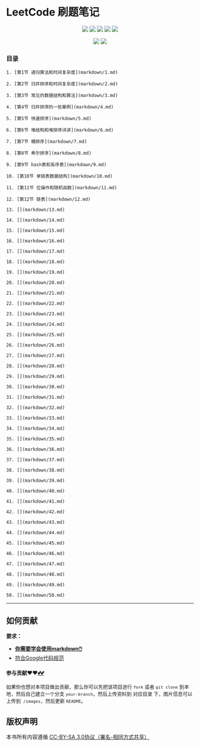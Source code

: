 # LeetCode 刷题笔记



<p align='center'>
<a href="https://www.linkedin.cn/injobs/in/xiongxinwei-xiong-7606a0227" target="_blank"><img src="https://img.shields.io/badge/linkedin-xiongxinwei-yellowgreen?logo=linkedin"></a>
<a href="https://twitter.com/xxw3293172751" target="_blank"><img src="https://img.shields.io/badge/twitter-%40xxw3293172751-informational?logo=twitter"></a>
<a href="https://www.zhihu.com/people/3293172751" target="_blank"><img src="https://img.shields.io/badge/%E7%9F%A5%E4%B9%8E-%E9%93%BE%E5%AD%A6%E8%80%85%E7%A4%BE%E5%8C%BA-blue?logo=zhihu"></a>
<a href="https://s2.loli.net/2022/07/05/sQHuozItvWg1heA.jpg" target="_blank"><img src="https://img.shields.io/badge/%E5%BE%AE%E4%BF%A1-smile-brightgreen?logo=wechat"></a>
<a href="https://space.bilibili.com/14089380" target="_blank"><img src="https://img.shields.io/badge/b%E7%AB%99-%E6%97%A0%E4%B8%8E%E4%BC%A6%E6%AF%94%E7%9A%84%E5%BE%97%E5%BE%97-red?logo=bilibili"></a>
</p>
<p align='center'>
<a href="https://weibo.com/u/6248930985" target="_blank"><img src="https://img.shields.io/badge/%E5%BE%AE%E5%8D%9A-%E6%97%A0%E4%B8%8E%E4%BC%A6%E6%AF%94%E7%9A%84%E5%BE%97%E5%BE%97-critical?style=social&logo=Sina%20Weibo"></a>
<a href="https://github.com/3293172751" target="_blank"><img src="https://img.shields.io/badge/Github-xiongxinwei-inactive?style=social&logo=github"></a>
</p>


### 目录

    1. [第1节 递归算法和时间复杂度](markdown/1.md)

    2. [第2节 归并排序和时间复杂度](markdown/2.md)

    3. [第3节 常见的数据结构和算法](markdown/3.md)

    4. [第4节 归并排序的一些案例](markdown/4.md)

    5. [第5节 快速排序](markdown/5.md)

    6. [第6节 堆结构和堆排序详讲](markdown/6.md)

    7. [第7节 桶排序](markdown/7.md)

    8. [第8节 希尔排序](markdown/8.md)

    9. [第9节 hash表和有序表](markdown/9.md)

    10. [第10节 单链表数据结构](markdown/10.md)

    11. [第11节 位操作和随机函数](markdown/11.md)

    12. [第12节 链表](markdown/12.md)

    13. [](markdown/13.md)

    14. [](markdown/14.md)

    15. [](markdown/15.md)

    16. [](markdown/16.md)

    17. [](markdown/17.md)

    18. [](markdown/18.md)

    19. [](markdown/19.md)

    20. [](markdown/20.md)

    21. [](markdown/21.md)

    22. [](markdown/22.md)

    23. [](markdown/23.md)

    24. [](markdown/24.md)

    25. [](markdown/25.md)

    26. [](markdown/26.md)

    27. [](markdown/27.md)

    28. [](markdown/28.md)

    29. [](markdown/29.md)

    30. [](markdown/30.md)

    31. [](markdown/31.md)

    32. [](markdown/32.md)

    33. [](markdown/33.md)

    34. [](markdown/34.md)

    35. [](markdown/35.md)

    36. [](markdown/36.md)

    37. [](markdown/37.md)

    38. [](markdown/38.md)

    39. [](markdown/39.md)

    40. [](markdown/40.md)

    41. [](markdown/41.md)

    42. [](markdown/42.md)

    43. [](markdown/43.md)

    44. [](markdown/44.md)

    45. [](markdown/45.md)

    46. [](markdown/46.md)

    47. [](markdown/47.md)

    48. [](markdown/48.md)

    49. [](markdown/49.md)

    50. [](markdown/50.md)















---

## 如何贡献

**要求：**

+ [**你需要学会使用markdown🖱️**](https://github.com/3293172751/CS_COURSE/blob/master/markdown/README.md)
+ [符合Google代码规范](https://zh-google-styleguide.readthedocs.io/en/latest/google-cpp-styleguide/)

#### 参与贡献❤️❤️[💕💕](https://github.com/3293172751/CS_COURSE/blob/master/Git/git-contributor.md/)

<font size = 2>如果你也想对本项目做出贡献，那么你可以先把该项目进行 `fork` 或者 `git clone` 到本地，然后自己建立一个分支 `your-branch`，然后上传资料到 对应目录 下，图片信息可以上传到` /images`，然后更新 `README`。 </font>

## 版权声明

本书所有内容遵循 [CC-BY-SA 3.0协议（署名-相同方式共享）](http://zh.wikipedia.org/wiki/Wikipedia:CC-by-sa-3.0协议文本)

